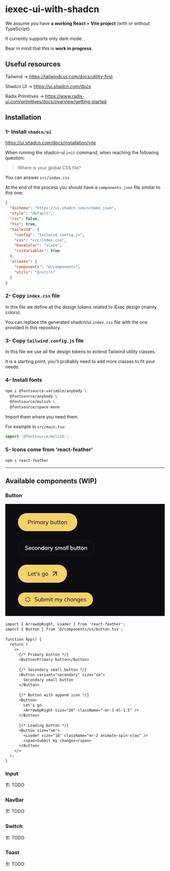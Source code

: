 # iexec-ui-with-shadcn

We assume you have **a working React + Vite project** (with or without TypeScript)

It currently supports only dark mode.

Bear in mind that this is **work in progress**.

## Useful resources

Tailwind -> https://tailwindcss.com/docs/utility-first

Shadcn UI -> https://ui.shadcn.com/docs

Radix Primitives -> https://www.radix-ui.com/primitives/docs/overview/getting-started

## Installation

### 1- Install `shadcn/ui`

https://ui.shadcn.com/docs/installation/vite

When running the shadcn-ui `init` command, when reaching the following question:

> Where is your global CSS file?

You can answer `src/index.css`

At the end of the process you should have a `components.json` file similar to this one:

```json
{
  "$schema": "https://ui.shadcn.com/schema.json",
  "style": "default",
  "rsc": false,
  "tsx": true,
  "tailwind": {
    "config": "tailwind.config.js",
    "css": "src/index.css",
    "baseColor": "slate",
    "cssVariables": true
  },
  "aliases": {
    "components": "@/components",
    "utils": "@/utils"
  }
}
```

### 2- Copy `index.css` file

In this file we define all the design tokens related to iExec design (mainly colors).

You can replace the generated shadcn/ui `index.css` file with the one provided in this repository.

### 3- Copy `tailwind.config.js` file

In this file we use all the design tokens to extend Tailwind utility classes.

It is a starting point, you'll probably need to add more classes to fit your needs.

### 4- Install fonts

```sh
npm i @fontsource-variable/anybody \
  @fontsource/anybody \
  @fontsource/mulish \
  @fontsource/space-mono
```

Import them where you need them.

For example in `src/main.tsx`:

```javascript
import '@fontsource/mulish';
```

### 5- Icons come from 'react-feather'

```sh
npm i react-feather
```

-----

## Available components (WIP)

### Button

![Buttons screenshot](Buttons.png)

```tsx
import { ArrowUpRight, Loader } from 'react-feather';
import { Button } from '@/components/ui/button.tsx';

function App() {
  return (
    <>
      {/* Primary button */}
      <Button>Primary button</Button>

      {/* Secondary small button */}
      <Button variant="secondary" size="sm">
        Secondary small button
      </Button>

      {/* Button with append icon */}
      <Button>
        Let's go
        <ArrowUpRight size="20" className="-mr-1 ml-1.5" />
      </Button>

      {/* Loading button */}
      <Button size="sm">
        <Loader size="16" className="mr-2 animate-spin-slow" />
        <span>Submit my changes</span>
      </Button>
    </>
  );
}
```

### Input

🏗️ TODO

### NavBar

🏗️ TODO

### Switch

🏗️ TODO

### Toast

🏗️ TODO
